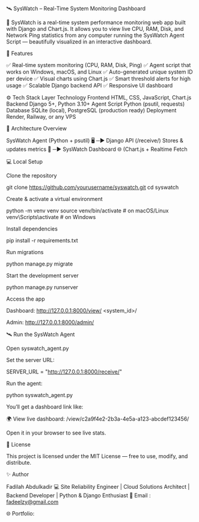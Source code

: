 🛰️ SysWatch – Real-Time System Monitoring Dashboard

🧠 SysWatch is a real-time system performance monitoring web app built with Django and Chart.js.
It allows you to view live CPU, RAM, Disk, and Network Ping statistics from any computer running the SysWatch Agent Script — beautifully visualized in an interactive dashboard.

🚀 Features

✅ Real-time system monitoring (CPU, RAM, Disk, Ping)
✅ Agent script that works on Windows, macOS, and Linux
✅ Auto-generated unique system ID per device
✅ Visual charts using Chart.js
✅ Smart threshold alerts for high usage
✅ Scalable Django backend API
✅ Responsive UI dashboard


⚙️ Tech Stack
Layer	Technology
Frontend	HTML, CSS, JavaScript, Chart.js
Backend	Django 5+, Python 3.10+
Agent Script	Python (psutil, requests)
Database	SQLite (local), PostgreSQL (production ready)
Deployment	Render, Railway, or any VPS


🧩 Architecture Overview
  
 SysWatch Agent  (Python + psutil)  🖥️   ─▶   Django API (/receive/) Stores & updates metrics 📡   ─▶  SysWatch Dashboard 🌐  (Chart.js + Realtime Fetch 
  
       
                              

💻 Local Setup

Clone the repository

git clone https://github.com/yourusername/syswatch.git
cd syswatch


Create & activate a virtual environment

python -m venv venv
source venv/bin/activate     # on macOS/Linux
venv\Scripts\activate        # on Windows


Install dependencies

pip install -r requirements.txt


Run migrations

python manage.py migrate


Start the development server

python manage.py runserver


Access the app

Dashboard: http://127.0.0.1:8000/view/
<system_id>/

Admin: http://127.0.0.1:8000/admin/


🛰️ Run the SysWatch Agent

Open syswatch_agent.py

Set the server URL:

SERVER_URL = "http://127.0.0.1:8000/receive/"


Run the agent:

python syswatch_agent.py


You’ll get a dashboard link like:

🌍 View live dashboard: /view/c2a9f4e2-2b3a-4e5a-a123-abcdef123456/


Open it in your browser to see live stats.

🪪 License

This project is licensed under the MIT License — free to use, modify, and distribute.

✨ Author

Fadilah Abdulkadir
💻 Site Reliability Engineer | Cloud Solutions Architect | Backend Developer | Python & Django Enthusiast
📧 Email : fadeelzy@gmail.com

🌐 Portfolio: 
